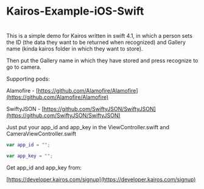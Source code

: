 # Kairos-Example-iOS-Swift

#

This is a simple demo for Kairos written in swift 4.1, in which a person sets the ID (the data they want to be returned when recognized) and Gallery name (kinda kairos folder in which they want to store).

Then put the Gallery name in which they have stored and press recognize to go to camera.

Supporting pods:

Alamofire - [https://github.com/Alamofire/Alamofire](https://github.com/Alamofire/Alamofire)

SwiftyJSON - [https://github.com/SwiftyJSON/SwiftyJSON](https://github.com/SwiftyJSON/SwiftyJSON)


Just put your app\_id and app\_key in the ViewController.swift and CameraViewController.swift

```swift
var app_id = "";

var app_key = "";
```


Get app\_id and app\_key from:

[https://developer.kairos.com/signup](https://developer.kairos.com/signup)
